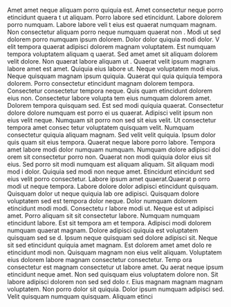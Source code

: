 Amet amet neque aliquam porro quiquia est. Amet consectetur neque porro etincidunt quaera
t ut aliquam. Porro labore sed etincidunt. Labore dolorem porro numquam. Labore labore veli
t eius est quaerat numquam magnam. Non consectetur aliquam porro neque numquam quaerat non
. Modi ut sed dolorem porro numquam ipsum dolorem.  Dolor dolor quiquia modi dolor. V
elit tempora quaerat adipisci dolorem magnam voluptatem. Est numquam tempora voluptatem aliquam q
uaerat. Sed amet amet sit aliquam dolorem velit dolore. Non quaerat labore aliquam ut
. Quaerat velit ipsum magnam labore amet est amet.  Quiquia eius labore ut. Neque voluptatem modi eius. Neque quisquam magnam ipsum quiquia. Quaerat qui
quia quiquia tempora dolorem. Porro consectetur etincidunt magnam dolorem tempora.  Consectetur consectetur tempora neque. Quis
quam etincidunt dolorem eius non. Consectetur labore volupta
tem eius numquam dolorem amet. Dolorem tempora quisquam sed. Est sed modi quiquia quaerat. Consectetur dolore dolore numquam est porro ei
us quaerat. Adipisci velit ipsum non eius velit neque. Numquam sit porro non sed sit eius velit. Ut consectetur tempora amet consec
tetur voluptatem quisquam velit. Numquam consectetur quiquia aliquam magnam.  Sed velit velit quiquia. Ipsum dolor quis
quam sit eius tempora. Quaerat neque labore porro labore. Tempora amet labore modi dolor numquam numquam. Numquam dolore adipisci dol
orem sit consectetur porro non. Quaerat non modi quiquia dolor eius sit eius.  Sed porro sit modi numquam est aliquam aliquam. Sit aliquam modi mod
i dolor. Quiquia sed modi non neque amet. Etincidunt etincidunt sed eius velit porro consectetur. Labore ipsum amet quaerat.Quaerat p
orro modi ut neque tempora. Labore dolore dolor adipisci etincidunt quisquam. Quisquam dolor ut neque quiquia lab
ore adipisci. Quisquam dolore voluptatem sed est tempora dolor neque. Dolor numquam dolorem etincidunt modi modi. Consectetu
r labore modi ut. Neque est ut adipisci amet. Porro aliquam sit sit consectetur labore. Numquam numquam etincidunt labore. Est sit tempora am
et tempora.  Adipisci modi dolorem numquam quaerat magnam. Dolore adipisci quiquia est voluptatem quisquam sed se
d. Ipsum neque quisquam sed dolore adipisci sit. Neque sit sed etincidunt quiquia amet magnam. Est dolorem amet amet dolo
re etincidunt modi non. Quisquam magnam non eius velit aliquam. Voluptatem eius dolorem labore magnam consectetur consectetur. Temp
ora consectetur est magnam consectetur ut labore amet. Qu
aerat neque ipsum etincidunt neque amet. Non sed quisquam eius voluptatem dolore non.  Sit labore adipisci dolorem non sed sed dolo
r. Eius magnam magnam magnam voluptatem. Non porro dolor sit quiquia. Dolor ipsum numquam adipisci sed. Velit quisquam numquam quisquam. Aliquam etinci
